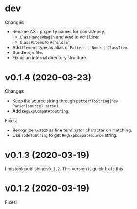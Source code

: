 # dev

Changes:

  - Rename AST property names for consistency.
    - `ClassRange#begin` and `#end` to `#children`
    - `Class#items` to `#children`
  - Add `Element` type as alias of `Pattern | Node | ClassItem`.
  - Bundle `mjs` file.
  - Fix up an internal directory structure.

# v0.1.4 (2020-03-23)

Changes:

  - Keep the source string through `patternToString(new Parser(source).parse)`.
  - Add `RegExpCompat#toString`.

Fixes:

  - Recognize `\u2029` as line terminator character on matching.
  - Use `nodeToString` to get `RegExpCompat#source` string.

# v0.1.3 (2020-03-19)

I mistook publishing `v0.1.2`.
This version is quick fix to this.

# v0.1.2 (2020-03-19)

Fixes:

  - Allow calling `RegExpCompat` without `new`.
  - Fix `RegExpCompat#split` correctly.
  - Fix `RegExpCompat#replace` replacer pattern like `$11` for working `$1` and `1` also.

# v0.1.1 (2020-03-16)

Changes:

  - `patternToString` for `[\b]` pattern returns itself instead `[\x08]` now.
  - Optimize one-more repetition pattern like `a{2,3}`.

Fixes:

  - Fix the compiler for working `{N,}` repetition pattern correctly.
  - Fix the compiler for working `{N,M}` repetition pattern correctly.
  - Fix the compiler for working sequence in look-behind correctly.
  - Fix the compiler for working capture in look-behind correctly.
  - Fix the compiler for working negative look-around pattern correctly.

# v0.1.0 (2020-03-14)

The first release.
